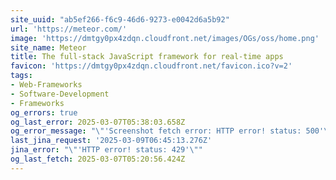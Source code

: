 ```yaml
---
site_uuid: "ab5ef266-f6c9-46d6-9273-e0042d6a5b92"
url: 'https://meteor.com/'
image: 'https://dmtgy0px4zdqn.cloudfront.net/images/OGs/oss/home.png'
site_name: Meteor
title: The full-stack JavaScript framework for real-time apps
favicon: 'https://dmtgy0px4zdqn.cloudfront.net/favicon.ico?v=2'
tags:
- Web-Frameworks
- Software-Development
- Frameworks
og_errors: true
og_last_error: 2025-03-07T05:38:03.658Z
og_error_message: "\"'Screenshot fetch error: HTTP error! status: 500'\""
last_jina_request: '2025-03-09T06:45:13.276Z'
jina_error: "\"'HTTP error! status: 429'\""
og_last_fetch: 2025-03-07T05:20:56.424Z
---
```


